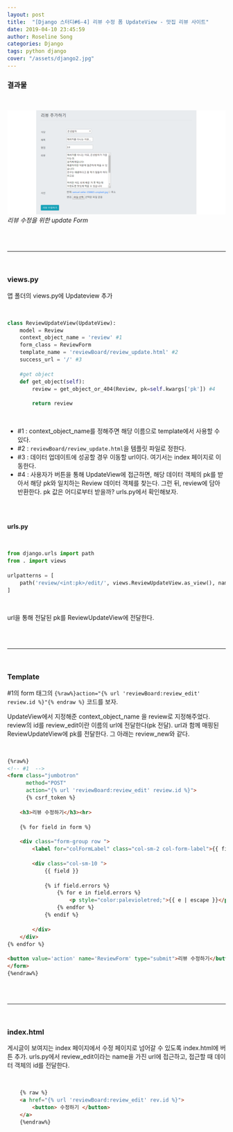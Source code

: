 ```yaml
---
layout: post
title:  "[Django 스터디#6-4] 리뷰 수정 폼 UpdateView - 맛집 리뷰 사이트"
date: 2019-04-10 23:45:59
author: Roseline Song
categories: Django
tags: python django 
cover: "/assets/django2.jpg"
---
```


### 결과물 

<br>

<img src="/assets/images/190411_updateForm.PNG">*리뷰 수정을 위한 update Form*


<br>
<br>

<hr>

<br>

### views.py 

앱 폴더의 views.py에 Updateview 추가 

<br>

```python
class ReviewUpdateView(UpdateView):
    model = Review
    context_object_name = 'review' #1
    form_class = ReviewForm
    template_name = 'reviewBoard/review_update.html' #2
    success_url = '/' #3

    #get object
    def get_object(self): 
        review = get_object_or_404(Review, pk=self.kwargs['pk']) #4

        return review
```

<br>

- #1 : context_object_name를 정해주면 해당 이름으로 template에서 사용할 수 있다. 
- #2 : `reviewBoard/review_update.html`을 템플릿 파일로 정한다.
- #3 : 데이터 업데이트에 성공할 경우 이동할 url이다. 여기서는 index 페이지로 이동한다. 
- #4 : 사용자가 버튼을 통해 UpdateView에 접근하면, 해당 데이터 객체의 pk를 받아서 해당 pk와 일치하는 Review 데이터 객체를 찾는다. 그런 뒤, review에 담아 반환한다. pk 값은 어디로부터 받을까? urls.py에서 확인해보자. 


<br>
<br>

**urls.py**

<br>

```python
from django.urls import path
from . import views

urlpatterns = [
    path('review/<int:pk>/edit/', views.ReviewUpdateView.as_view(), name='review_edit'),
]
```

<br>

url을 통해 전달된 pk를 ReviewUpdateView에 전달한다. 


<br>
<br>

<hr>

<br>

### Template

\#1의 form 태그의 `{%raw%}action="{% url 'reviewBoard:review_edit' review.id %}"{% endraw %}` 코드를 보자.

UpdateView에서 지정해준 context_object_name 을 review로 지정해주었다. review의 id를 review_edit이란 이름의 url에 전달한다(pk 전달). url과 함께 매핑된 ReviewUpdateView에 pk를 전달한다. 그 아래는 review_new와 같다. 

<br>

```html
{%raw%}
<!-- #1  -->
<form class="jumbotron" 
      method="POST" 
      action="{% url 'reviewBoard:review_edit' review.id %}">
      {% csrf_token %}

    <h3>리뷰 수정하기</h3><hr>

    {% for field in form %}
    
    <div class="form-group row ">
        <label for="colFormLabel" class="col-sm-2 col-form-label">{{ field.label_tag }}</label>

        <div class="col-sm-10 ">
            {{ field }}
            
            {% if field.errors %}
                {% for e in field.errors %}
                    <p style="color:palevioletred;">{{ e | escape }}</p>
                {% endfor %}
            {% endif %}

        </div>
    </div>
{% endfor %}

<button value='action' name='ReviewForm' type="submit">리뷰 수정하기</button>
</form>
{%endraw%}
```


<br>
<br>

<hr>

<br>


### index.html

게시글이 보여지는 index 페이지에서 수정 페이지로 넘어갈 수 있도록 index.html에 버튼 추가.
urls.py에서 review_edit이라는 name을 가진 url에 접근하고, 접근할 때 데이터 객체의 id를 전달한다. 

<br>

```html
    {% raw %}
    <a href="{% url 'reviewBoard:review_edit' rev.id %}">
        <button> 수정하기 </button>
    </a>
    {%endraw%}
```

<br>
<br>
